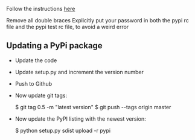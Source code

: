 Follow the instructions [here](http://peterdowns.com/posts/first-time-with-pypi.html)

Remove all double braces
Explicitly put your password in both the pypi rc file and the pypi test rc file, to avoid a weird error 


## Updating a PyPi package

+ Update the code
+ Update setup.py and increment the version number
+ Push to Github
+ Now update git tags:

    $ git tag 0.5 -m "latest version"
    $ git push --tags origin master

+ Now update the PyPI listing with the newest version:

    $ python setup.py sdist upload -r pypi